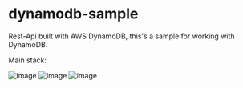# dynamodb-sample
Rest-Api built with AWS DynamoDB, this's a sample for working with DynamoDB.

Main stack:

![image](https://img.shields.io/badge/Node.js-43853D?style=for-the-badge&logo=node.js&logoColor=white)
![image](https://img.shields.io/badge/Amazon_AWS-232F3E?style=for-the-badge&logo=amazon-aws&logoColor=white)
![image](https://img.shields.io/badge/Express.js-404D59?style=for-the-badge)
